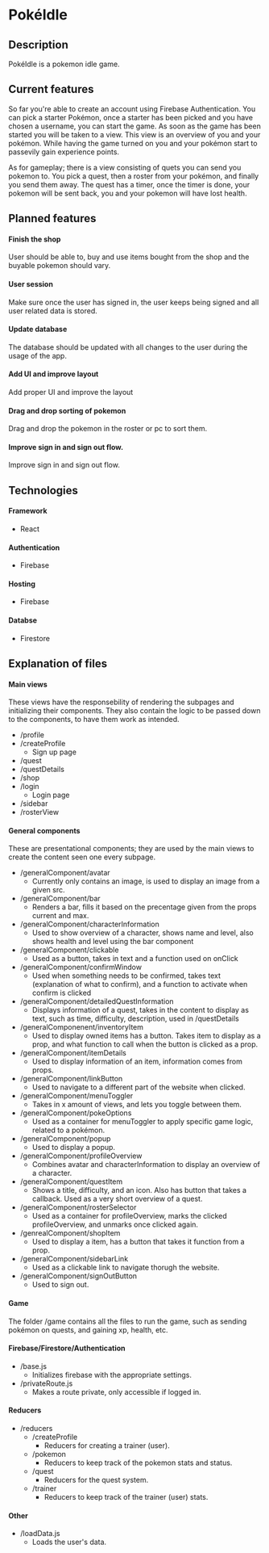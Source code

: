 # PokéIdle

## Description
PokéIdle is a pokemon idle game.
## Current features
So far you're able to create an account using Firebase Authentication. You can pick a starter Pokémon, once a starter has been picked and you have chosen a username, you can start the game. As soon as the game has been started you will be taken to a view. This view is an overview of you and your pokémon. While having the game turned on you and your pokémon start to passevily gain experience points. 

As for gameplay; there is a view consisting of quets you can send you pokemon to. You pick a quest, then a roster from your pokémon, and finally you send them away. The quest has a timer, once the timer is done, your pokemon will be sent back, you and your pokemon will have lost health.

## Planned features
#### Finish the shop
User should be able to, buy and use items bought from the shop and the buyable pokemon should vary.
#### User session 
Make sure once the user has signed in, the user keeps being signed and all user related data is stored.
#### Update database
The database should be updated with all changes to the user during the usage of the app.
#### Add UI and improve layout
Add proper UI and improve the layout
#### Drag and drop sorting of pokemon
Drag and drop the pokemon in the roster or pc to sort them.
#### Improve sign in and sign out flow.
Improve sign in and sign out flow.

## Technologies
#### Framework
- React
#### Authentication
- Firebase
#### Hosting
- Firebase
#### Databse
- Firestore

## Explanation of files
#### Main views
These views have the responsebility of rendering the subpages and initializing their components. They also contain the logic to be passed down to the components, to have them work as intended.
- /profile
- /createProfile
    - Sign up page
- /quest
- /questDetails
- /shop
- /login
    - Login page
- /sidebar
- /rosterView
#### General components
These are presentational components; they are used by the main views to create the content seen one every subpage.
- /generalComponent/avatar
  - Currently only contains an image, is used to display an image from a given src. 
- /generalComponent/bar
  - Renders a bar, fills it based on the precentage given from the props current and max.
- /generalComponent/characterInformation
  - Used to show overview of a character, shows name and level, also shows health and level using the bar component
- /generalComponent/clickable
  - Used as a button, takes in text and a function used on onClick
- /generalComponent/confirmWindow
  - Used when something needs to be confirmed, takes text (explanation of what to confirm), and a function to activate when confirm is clicked
- /generalComponent/detailedQuestInformation 
  - Displays information of a quest, takes in the content to display as text, such as time, difficulty, description, used in /questDetails     
- /generalComponenent/inventoryItem
  - Used to display owned items has a button. Takes item to display as a prop, and what function to call when the button is clicked as a prop.
- /generalComponent/itemDetails
  - Used to display information of an item, information comes from props.
- /generalComponent/linkButton
  - Used to navigate to a different part of the website when clicked.
- /generalComponent/menuToggler
  - Takes in x amount of views, and lets you toggle between them.
- /generalComponent/pokeOptions
  - Used as a container for menuToggler to apply specific game logic, related to a pokémon.
- /generalComponent/popup
  - Used to display a popup.
- /generalComponent/profileOverview
  - Combines avatar and characterInformation to display an overview of a character.
- /generalComponent/questItem
  - Shows a title, difficulty, and an icon. Also has button that takes a callback. Used as a very short overview of a quest.
- /generalComponent/rosterSelector
  - Used as a container for profileOverview, marks the clicked profileOverview, and unmarks once clicked again.
- /genrealComponent/shopItem
  - Used to display a item, has a button that takes it function from a prop.
- /generalComponent/sidebarLink
  - Used as a clickable link to navigate thorugh the website.
- /generalComponent/signOutButton
  - Used to sign out. 
#### Game
The folder /game contains all the files to run the game, such as sending pokémon on quests, and gaining xp, health, etc.
#### Firebase/Firestore/Authentication
- /base.js 
  - Initializes firebase with the appropriate settings.
- /privateRoute.js
  - Makes a route private, only accessible if logged in.
#### Reducers
- /reducers
  - /createProfile
    - Reducers for creating a trainer (user).
  - /pokemon
    - Reducers to keep track of the pokemon stats and status.
  - /quest
    - Reducers for the quest system.
  - /trainer
    - Reducers to keep track of the trainer (user) stats.
#### Other
  - /loadData.js
    - Loads the user's data.